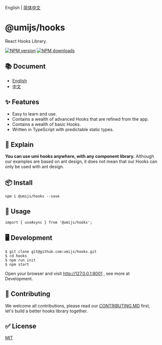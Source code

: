 English | [简体中文](https://github.com/umijs/hooks/blob/master/README_zh-CN.md)

# @umijs/hooks

React Hooks Library.

[![NPM version][image-1]][1] [![NPM downloads][image-2]][2]

## 📚 Document

* [English](https://hooks.umijs.org/)
* [中文](https://hooks.umijs.org/zh-CN/)

## ✨ Features

* Easy to learn and use.
* Contains a wealth of advanced Hooks that are refined from the app.
* Contains a wealth of basic Hooks.
* Written in TypeScript with predictable static types.

## 📣 Explain

**You can use umi hooks anywhere, with any component library.**
Although our examples are based on ant design, it does not mean that our Hooks can only be used with ant design.

## 📦 Install

```
npm i @umijs/hooks --save
```

## 🔨 Usage

```
import { useAsync } from '@umijs/hooks';
```

## 🖥 Development

```
$ git clone git@github.com:umijs/hooks.git
$ cd hooks
$ npm run init
$ npm start
```
Open your browser and visit http://127.0.0.1:8001 , see more at Development.

## 🤝 Contributing

We welcome all contributions, please read our [CONTRIBUTING.MD](https://github.com/umijs/hooks/blob/master/CONTRIBUTING.MD) first, let's build a better hooks library together.

## ✅ License

[MIT](https://github.com/umijs/umi/blob/master/LICENSE)


[1]:	https://www.npmjs.com/package/@umijs/hooks
[2]:	https://npmjs.org/package/@umijs/hooks

[image-1]:	https://img.shields.io/npm/v/@umijs/hooks.svg?style=flat
[image-2]:	https://img.shields.io/npm/dm/@umijs/hooks.svg?style=flat

